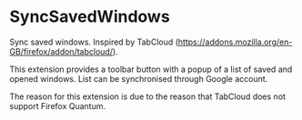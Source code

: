 # SyncSavedWindows

Sync saved windows. Inspired by TabCloud (https://addons.mozilla.org/en-GB/firefox/addon/tabcloud/).

This extension provides a toolbar button with a popup of a list of saved and opened windows. List can be synchronised through Google account.

The reason for this extension is due to the reason that TabCloud does not support Firefox Quantum.